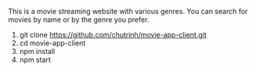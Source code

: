 This is a movie streaming website with various genres. You can search for movies by name or by the genre you prefer.
1. git clone https://github.com/chutrinh/movie-app-client.git
2. cd movie-app-client
3. npm install
4. npm start
